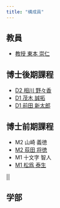 ```yaml
---
title: "構成員"
---
```


## 教員

- [教授 東本 崇仁](/tomoto/)

## 博士後期課程
- [D2 相川 野々香](/members/aikawa/)
- [D1 茂木 誠拓](/members/mogi/)
- [D1 前田 新太郎](https://shintaro.maeda.app/)

## 博士前期課程


- M2 山崎 義徳
- [M2 荻田 将徳](/members/ogita/)
- M1 十文字 智人
- [M1 松爲 泰生](/members/matsui/)

||

## 学部

